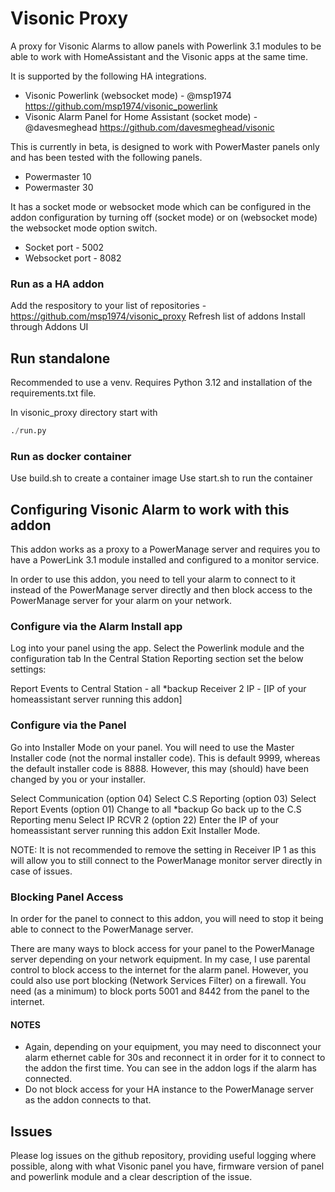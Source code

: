 # Visonic Proxy

A proxy for Visonic Alarms to allow panels with Powerlink 3.1 modules to be able to work with HomeAssistant and the Visonic apps at the same time.

It is supported by the following HA integrations.

- Visonic Powerlink (websocket mode) - @msp1974 https://github.com/msp1974/visonic_powerlink
- Visonic Alarm Panel for Home Assistant (socket mode) - @davesmeghead https://github.com/davesmeghead/visonic

This is currently in beta, is designed to work with PowerMaster panels only and has been tested with the following panels.
- Powermaster 10
- Powermaster 30


It has a socket mode or websocket mode which can be configured in the addon configuration by turning off (socket mode) or on (websocket mode) the websocket mode option switch.
- Socket port - 5002
- Websocket port - 8082

### Run as a HA addon

Add the respository to your list of repositories - https://github.com/msp1974/visonic_proxy
Refresh list of addons
Install through Addons UI


## Run standalone

Recommended to use a venv.  Requires Python 3.12 and installation of the requirements.txt file.

In visonic_proxy directory start with
```python
./run.py
```

### Run as docker container

Use build.sh to create a container image
Use start.sh to run the container




## Configuring Visonic Alarm to work with this addon

This addon works as a proxy to a PowerManage server and requires you to have a PowerLink 3.1 module installed and configured to a monitor service.

In order to use this addon, you need to tell your alarm to connect to it instead of the PowerManage server directly and then block access to the PowerManage server for your alarm on your network.

### Configure via the Alarm Install app

Log into your panel using the app.
Select the Powerlink module and the configuration tab
In the Central Station Reporting section set the below settings:

Report Events to Central Station - all *backup
Receiver 2 IP - [IP of your homeassistant server running this addon]

### Configure via the Panel
Go into Installer Mode on your panel.  You will need to use the Master Installer code (not the normal installer code).  This is default 9999, whereas the default installer code is 8888.  However, this may (should) have been changed by you or your installer.

Select Communication (option 04)
Select C.S Reporting (option 03)
Select Report Events (option 01)
Change to all *backup
Go back up to the C.S Reporting menu
Select IP RCVR 2 (option 22)
Enter the IP of your homeassistant server running this addon
Exit Installer Mode.

NOTE: It is not recommended to remove the setting in Receiver IP 1 as this will allow you to still connect to the PowerManage monitor server directly in case of issues.

### Blocking Panel Access

In order for the panel to connect to this addon, you will need to stop it being able to connect to the PowerManage server.

There are many ways to block access for your panel to the PowerManage server depending on your network equipment.  In my case, I use parental control to block access to the internet for the alarm panel.  However, you could also use port blocking (Network Services Filter) on a firewall.  You need (as a minimum) to block ports 5001 and 8442 from the panel to the internet.

#### NOTES 
- Again, depending on your equipment, you may need to disconnect your alarm ethernet cable for 30s and reconnect it in order for it to connect to the addon the first time.  You can see in the addon logs if the alarm has connected.
- Do not block access for your HA instance to the PowerManage server as the addon connects to that.

## Issues

Please log issues on the github repository, providing useful logging where possible, along with what Visonic panel you have, firmware version of panel and powerlink module and a clear description of the issue.

